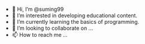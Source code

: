 - 👋 Hi, I’m @suming99
- 👀 I’m interested in developing educational content.
- 🌱 I’m currently learning the basics of programming.
- 💞️ I’m looking to collaborate on ...
- 📫 How to reach me ...

<!---
suming99/suming99 is a ✨ special ✨ repository because its `README.md` (this file) appears on your GitHub profile.
You can click the Preview link to take a look at your changes.
--->
